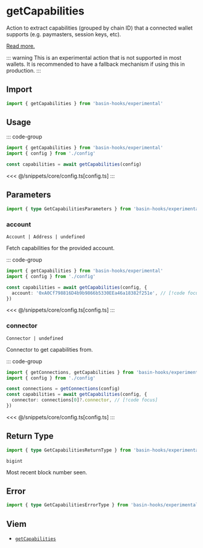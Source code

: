 <script setup>
const packageName = 'basin-hooks/experimental'
const actionName = 'getCapabilities'
const typeName = 'GetCapabilities'
</script>

# getCapabilities

Action to extract capabilities (grouped by chain ID) that a connected wallet supports (e.g. paymasters, session keys, etc).

[Read more.](https://github.com/ethereum/EIPs/blob/815028dc634463e1716fc5ce44c019a6040f0bef/EIPS/eip-5792.md#wallet_getcapabilities)

::: warning
This is an experimental action that is not supported in most wallets. It is recommended to have a fallback mechanism if using this in production.
:::

## Import

```ts
import { getCapabilities } from 'basin-hooks/experimental'
```

## Usage

::: code-group
```ts [index.ts]
import { getCapabilities } from 'basin-hooks/experimental'
import { config } from './config'

const capabilities = await getCapabilities(config)
```
<<< @/snippets/core/config.ts[config.ts]
:::

## Parameters

```ts
import { type GetCapabilitiesParameters } from 'basin-hooks/experimental'
```

### account

`Account | Address | undefined`

Fetch capabilities for the provided account.

::: code-group
```ts [index.ts]
import { getCapabilities } from 'basin-hooks/experimental'
import { config } from './config'

const capabilities = await getCapabilities(config, {
  account: '0xA0Cf798816D4b9b9866b5330EEa46a18382f251e', // [!code focus]
})
```
<<< @/snippets/core/config.ts[config.ts]
:::

### connector

`Connector | undefined`

Connector to get capabilities from.

::: code-group
```ts [index.ts]
import { getConnections, getCapabilities } from 'basin-hooks/experimental'
import { config } from './config'

const connections = getConnections(config)
const capabilities = await getCapabilities(config, {
  connector: connections[0]?.connector, // [!code focus]
})
```
<<< @/snippets/core/config.ts[config.ts]
:::

## Return Type

```ts
import { type GetCapabilitiesReturnType } from 'basin-hooks/experimental'
```

`bigint`

Most recent block number seen.

## Error

```ts
import { type GetCapabilitiesErrorType } from 'basin-hooks/experimental'
```

<!--@include: @shared/query-imports.md-->

## Viem

- [`getCapabilities`](https://viem.sh/experimental/eip5792/getCapabilities)
